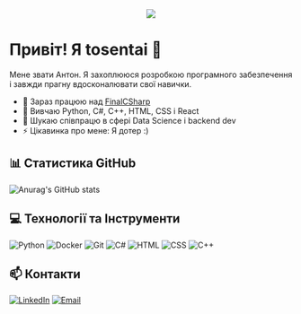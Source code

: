 <div align="center">
  <img src="https://visitor-badge.laobi.icu/badge?page_id=tosentai.tosentai&left_color=darkviolet&right_color=indigo&left_text=profile%20views"  />
</div>

# Привіт! Я tosentai 👋

Мене звати Антон. Я захоплююся розробкою програмного забезпечення і завжди прагну вдосконалювати свої навички.

- 🔭 Зараз працюю над [FinalCSharp](https://github.com/tosentai/FinalCSharp)
- 🌱 Вивчаю Python, C#, C++, HTML, CSS і React
- 👯 Шукаю співпрацю в сфері Data Science і backend dev
- ⚡ Цікавинка про мене: Я дотер :)

## 📊 Статистика GitHub

![Anurag's GitHub stats](https://github-readme-stats.vercel.app/api?username=tosentai&show_icons=true&theme=radical)

## 💻 Технології та Інструменти

![Python](https://skillicons.dev/icons?i=python)
![Docker](https://skillicons.dev/icons?i=docker)
![Git](https://skillicons.dev/icons?i=git)
![C#](https://skillicons.dev/icons?i=cs)
![HTML](https://skillicons.dev/icons?i=html)
![CSS](https://skillicons.dev/icons?i=css)
![C++](https://skillicons.dev/icons?i=cpp)

## 📫 Контакти

[![LinkedIn](https://img.shields.io/badge/LinkedIn-0077B5?style=for-the-badge&logo=linkedin&logoColor=white)](https://linkedin.com/in/tosentai)
[![Email](https://img.shields.io/badge/Email-D14836?style=for-the-badge&logo=gmail&logoColor=white)](mailto:anton.anpilohov00@gmail.com)
